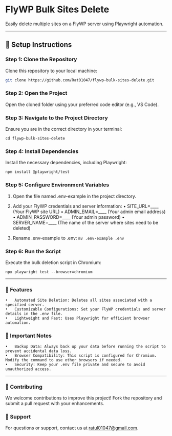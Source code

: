 # FlyWP Bulk Sites Delete

Easily delete multiple sites on a FlyWP server using Playwright automation.

---

## 🚀 **Setup Instructions**

### Step 1: Clone the Repository
Clone this repository to your local machine:
```bash
git clone https://github.com/Rat01047/flywp-bulk-sites-delete.git
```

### Step 2: Open the Project

Open the cloned folder using your preferred code editor (e.g., VS Code).


### Step 3: Navigate to the Project Directory

Ensure you are in the correct directory in your terminal:

`cd flywp-bulk-sites-delete`


### Step 4: Install Dependencies

Install the necessary dependencies, including Playwright:

`npm install @playwright/test`

### Step 5: Configure Environment Variables

1.	Open the file named .env-example in the project directory.

2.	Add your FlyWP credentials and server information:
	•	SITE_URL=____ (Your FlyWP site URL)
	•	ADMIN_EMAIL=____ (Your admin email address)
	•	ADMIN_PASSWORD=____ (Your admin password)
	•	SERVER_NAME=____ (The name of the server where sites need to be deleted)

3.	Rename .env-example to .env: `mv .env-example .env`


### Step 6: Run the Script

Execute the bulk deletion script in Chromium:

`npx playwright test --browser=chromium`

---

### 🎯 Features

	•	Automated Site Deletion: Deletes all sites associated with a specified server.
	•	Customizable Configurations: Set your FlyWP credentials and server details in the .env file.
	•	Lightweight and Fast: Uses Playwright for efficient browser automation.

### 📝 Important Notes

	•	Backup Data: Always back up your data before running the script to prevent accidental data loss.
	•	Browser Compatibility: This script is configured for Chromium. Modify the command to use other browsers if needed.
	•	Security: Keep your .env file private and secure to avoid unauthorized access.

---

### 🤝 Contributing

We welcome contributions to improve this project! Fork the repository and submit a pull request with your enhancements.

### 📧 Support

For questions or support, contact us at ratul01047@gmail.com.
